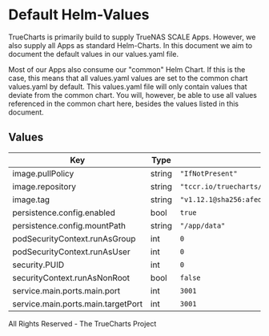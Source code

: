 # Default Helm-Values

TrueCharts is primarily build to supply TrueNAS SCALE Apps.
However, we also supply all Apps as standard Helm-Charts. In this document we aim to document the default values in our values.yaml file.

Most of our Apps also consume our "common" Helm Chart.
If this is the case, this means that all values.yaml values are set to the common chart values.yaml by default. This values.yaml file will only contain values that deviate from the common chart.
You will, however, be able to use all values referenced in the common chart here, besides the values listed in this document.

## Values

| Key | Type | Default | Description |
|-----|------|---------|-------------|
| image.pullPolicy | string | `"IfNotPresent"` |  |
| image.repository | string | `"tccr.io/truecharts/uptime-kuma"` |  |
| image.tag | string | `"v1.12.1@sha256:afedd806b88c56ec0e0354d359f49294674860c39ebee7f05ba7d5d3e7849f45"` |  |
| persistence.config.enabled | bool | `true` |  |
| persistence.config.mountPath | string | `"/app/data"` |  |
| podSecurityContext.runAsGroup | int | `0` |  |
| podSecurityContext.runAsUser | int | `0` |  |
| security.PUID | int | `0` |  |
| securityContext.runAsNonRoot | bool | `false` |  |
| service.main.ports.main.port | int | `3001` |  |
| service.main.ports.main.targetPort | int | `3001` |  |

All Rights Reserved - The TrueCharts Project
